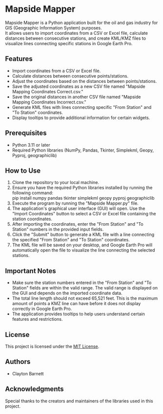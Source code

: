 # Mapside Mapper
Mapside Mapper is a Python application built for the oil and gas industry for GIS (Geographic Information System) purposes. <br>It allows users to import coordinates from a CSV or Excel file, calculate distances between consecutive stations, and create KML/KMZ files to visualize lines connecting specific stations in Google Earth Pro.

## Features
- Import coordinates from a CSV or Excel file.
- Calculate distances between consecutive points/stations.
- Adjust the coordinates based on the distances between points/stations.
- Save the adjusted coordinates as a new CSV file named "Mapside Mapping Coordinates Correct.csv."
- Save the original distances in another CSV file named "Mapside Mapping Coordinates Incorrect.csv."
- Generate KML files with lines connecting specific "From Station" and "To Station" coordinates.
- Display tooltips to provide additional information for certain widgets.

## Prerequisites
- Python 3.11 or later
- Required Python libraries (NumPy, Pandas, Tkinter, Simplekml, Geopy, Pyproj, geographiclib)

## How to Use
1. Clone the repository to your local machine.
2. Ensure you have the required Python libraries installed by running the following command: <br>pip install numpy pandas tkinter simplekml geopy pyproj geographiclib
3. Execute the program by running the "Mapside Mapper.py" file.
4. The application's graphical user interface (GUI) will open. Use the "Import Coordinates" button to select a CSV or Excel file containing the station coordinates.
5. After importing the coordinates, enter the "From Station" and "To Station" numbers in the provided input fields.
6. Click the "Submit" button to generate a KML file with a line connecting the specified "From Station" and "To Station" coordinates.
7. The KML file will be saved on your desktop, and Google Earth Pro will automatically open the file to visualize the line connecting the selected stations.

## Important Notes
- Make sure the station numbers entered in the "From Station" and "To Station" fields are within the valid range. The valid range is displayed on the GUI and depends on the imported coordinate data.
- The total line length should not exceed 65,521 feet. This is the maximum amount of points a KMZ line can have before it does not display correctly in Google Earth Pro.
- The application provides tooltips to help users understand certain features and restrictions.

## License
This project is licensed under the [MIT License](LICENSE).

## Authors
- Clayton Barnett

## Acknowledgments
Special thanks to the creators and maintainers of the libraries used in this project.
